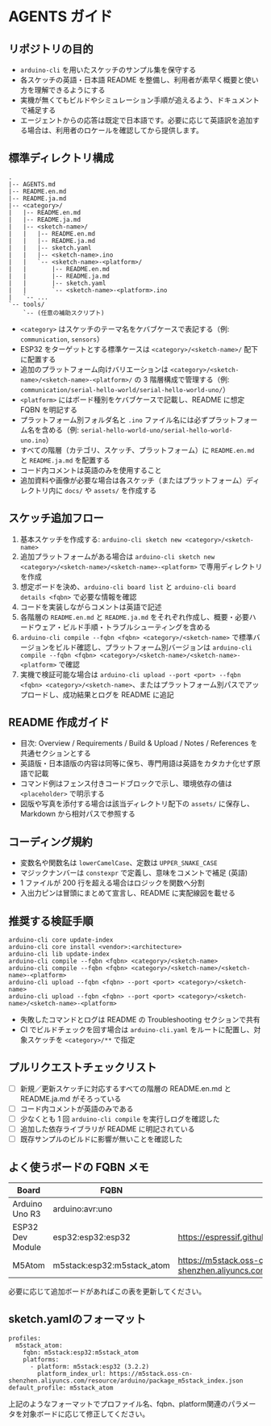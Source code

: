 # AGENTS ガイド

## リポジトリの目的
- `arduino-cli` を用いたスケッチのサンプル集を保守する
- 各スケッチの英語・日本語 README を整備し、利用者が素早く概要と使い方を理解できるようにする
- 実機が無くてもビルドやシミュレーション手順が追えるよう、ドキュメントで補足する
- エージェントからの応答は既定で日本語です。必要に応じて英語訳を追加する場合は、利用者のロケールを確認してから提供します。

## 標準ディレクトリ構成
```
.
|-- AGENTS.md
|-- README.en.md
|-- README.ja.md
|-- <category>/
|   |-- README.en.md
|   |-- README.ja.md
|   |-- <sketch-name>/
|   |   |-- README.en.md
|   |   |-- README.ja.md
|   |   |-- sketch.yaml
|   |   |-- <sketch-name>.ino
|   |   `-- <sketch-name>-<platform>/
|   |       |-- README.en.md
|   |       |-- README.ja.md
|   |       |-- sketch.yaml
|   |       `-- <sketch-name>-<platform>.ino
|   `-- ...
`-- tools/
    `-- (任意の補助スクリプト)
```

- `<category>` はスケッチのテーマ名をケバブケースで表記する（例: `communication`, `sensors`）
- ESP32 をターゲットとする標準ケースは `<category>/<sketch-name>/` 配下に配置する
- 追加のプラットフォーム向けバリエーションは `<category>/<sketch-name>/<sketch-name>-<platform>/` の 3 階層構成で管理する（例: `communication/serial-hello-world/serial-hello-world-uno/`）
- `<platform>` にはボード種別をケバブケースで記載し、README に想定 FQBN を明記する
- プラットフォーム別フォルダ名と `.ino` ファイル名には必ずプラットフォーム名を含める（例: `serial-hello-world-uno/serial-hello-world-uno.ino`）
- すべての階層（カテゴリ、スケッチ、プラットフォーム）に `README.en.md` と `README.ja.md` を配置する
- コード内コメントは英語のみを使用すること
- 追加資料や画像が必要な場合は各スケッチ（またはプラットフォーム）ディレクトリ内に `docs/` や `assets/` を作成する

## スケッチ追加フロー
1. 基本スケッチを作成する: `arduino-cli sketch new <category>/<sketch-name>`
2. 追加プラットフォームがある場合は `arduino-cli sketch new <category>/<sketch-name>/<sketch-name>-<platform>` で専用ディレクトリを作成
3. 想定ボードを決め、`arduino-cli board list` と `arduino-cli board details <fqbn>` で必要な情報を確認
4. コードを実装しながらコメントは英語で記述
5. 各階層の `README.en.md` と `README.ja.md` をそれぞれ作成し、概要・必要ハードウェア・ビルド手順・トラブルシューティングを含める
6. `arduino-cli compile --fqbn <fqbn> <category>/<sketch-name>` で標準バージョンをビルド確認し、プラットフォーム別バージョンは `arduino-cli compile --fqbn <fqbn> <category>/<sketch-name>/<sketch-name>-<platform>` で確認
7. 実機で検証可能な場合は `arduino-cli upload --port <port> --fqbn <fqbn> <category>/<sketch-name>`、またはプラットフォーム別パスでアップロードし、成功結果とログを README に追記

## README 作成ガイド
- 目次: Overview / Requirements / Build & Upload / Notes / References を共通セクションとする
- 英語版・日本語版の内容は同等に保ち、専門用語は英語をカタカナ化せず原語で記載
- コマンド例はフェンス付きコードブロックで示し、環境依存の値は `<placeholder>` で明示する
- 図版や写真を添付する場合は該当ディレクトリ配下の `assets/` に保存し、Markdown から相対パスで参照する

## コーディング規約
- 変数名や関数名は `lowerCamelCase`、定数は `UPPER_SNAKE_CASE`
- マジックナンバーは `constexpr` で定義し、意味をコメントで補足 (英語)
- 1 ファイルが 200 行を超える場合はロジックを関数へ分割
- 入出力ピンは冒頭にまとめて宣言し、README に実配線図を載せる

## 推奨する検証手順
```
arduino-cli core update-index
arduino-cli core install <vendor>:<architecture>
arduino-cli lib update-index
arduino-cli compile --fqbn <fqbn> <category>/<sketch-name>
arduino-cli compile --fqbn <fqbn> <category>/<sketch-name>/<sketch-name>-<platform>
arduino-cli upload --fqbn <fqbn> --port <port> <category>/<sketch-name>
arduino-cli upload --fqbn <fqbn> --port <port> <category>/<sketch-name>/<sketch-name>-<platform>
```
- 失敗したコマンドとログは README の Troubleshooting セクションで共有
- CI でビルドチェックを回す場合は `arduino-cli.yaml` をルートに配置し、対象スケッチを `<category>/**` で指定

## プルリクエストチェックリスト
- [ ] 新規／更新スケッチに対応するすべての階層の README.en.md と README.ja.md がそろっている
- [ ] コード内コメントが英語のみである
- [ ] 少なくとも 1 回 `arduino-cli compile` を実行しログを確認した
- [ ] 追加した依存ライブラリが README に明記されている
- [ ] 既存サンプルのビルドに影響が無いことを確認した

## よく使うボードの FQBN メモ
| Board | FQBN | Platform URL|
| ----- | ----- | ----- |
| Arduino Uno R3 | arduino:avr:uno ||
| ESP32 Dev Module | esp32:esp32:esp32 |https://espressif.github.io/arduino-esp32/package_esp32_index.json|
| M5Atom | m5stack:esp32:m5stack_atom |https://m5stack.oss-cn-shenzhen.aliyuncs.com/resource/arduino/package_m5stack_index.json|

必要に応じて追加ボードがあればこの表を更新してください。

## sketch.yamlのフォーマット
```
profiles:
  m5stack_atom:
    fqbn: m5stack:esp32:m5stack_atom
    platforms:
      - platform: m5stack:esp32 (3.2.2)
        platform_index_url: https://m5stack.oss-cn-shenzhen.aliyuncs.com/resource/arduino/package_m5stack_index.json
default_profile: m5stack_atom
```

上記のようなフォーマットでプロファイル名、fqbn、platform関連のパラメータを対象ボードに応じて修正してください。
